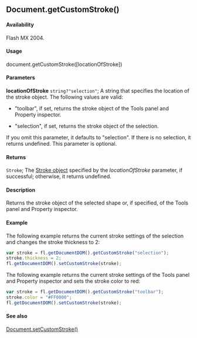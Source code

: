 ## Document.getCustomStroke()

#### Availability

Flash MX 2004.

#### Usage

document.getCustomStroke([locationOfStroke])

#### Parameters

**locationOfStroke** `string?"selection"`; A string that specifies the location of the stroke object. The following values are valid:

- "toolbar", if set, returns the stroke object of the Tools panel and Property inspector.

- "selection", if set, returns the stroke object of the selection.

If you omit this parameter, it defaults to "selection". If there is no selection, it returns undefined. This parameter is optional.

#### Returns

`Stroke`; The [Stroke object](../Stroke_object/Stroke_summary.md) specified by the *locationOfStroke* parameter, if successful; otherwise, it returns undefined.

#### Description

Returns the stroke object of the selected shape or, if specified, of the Tools panel and Property inspector.

#### Example

The following example returns the current stroke settings of the selection and changes the stroke thickness to 2:

```javascript
var stroke = fl.getDocumentDOM().getCustomStroke("selection");
stroke.thickness = 2;
fl.getDocumentDOM().setCustomStroke(stroke);
```

The following example returns the current stroke settings of the Tools panel and Property inspector and sets the stroke color to red:

```javascript
var stroke = fl.getDocumentDOM().getCustomStroke("toolbar");
stroke.color = "#FF0000";
fl.getDocumentDOM().setCustomStroke(stroke);
```

#### See also

[Document.setCustomStroke()](../Document_object/Document480.md)
